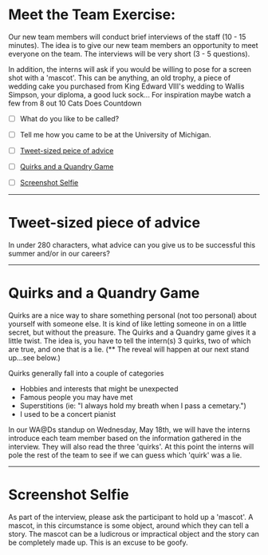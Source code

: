<!-- ## Message to staff
Send a [Message to staff](../resources/meet_the_team_introduction_email.md) a week before interns start.
 -->
# Meet the Team Exercise: 

 Our new team members will conduct brief interviews of the staff (10 - 15 minutes). The idea is to give our new team members an opportunity to meet everyone on the team. The interviews will be very short (3 - 5 questions).

 In addition, the interns will ask if you would be willing to pose for a screen shot with a 'mascot'. This can be anything, an old trophy, a piece of wedding cake you purchased from King Edward VIII's wedding to Wallis Simpson, your diploma, a good luck sock... For inspiration maybe watch a few from 8 out 10 Cats Does Countdown


 - [ ] What do you like to be called?
 - [ ] Tell me how you came to be at the University of Michigan.
 - [ ] [Tweet-sized peice of advice](#tweet-sized-piece-of-advice)
 - [ ] [Quirks and a Quandry Game](#quirks-and-a-quandry-game)
 - [ ] [Screenshot Selfie](#screenshot-selfie)


___
# Tweet-sized piece of advice

In under 280 characters, what advice can you give us to be successful this summer and/or in our careers?


___
# Quirks and a Quandry Game

Quirks are a nice way to share something personal (not too personal) about yourself with someone else. It is kind of like letting someone in on a little secret, but without the preasure. The Quirks and a Quandry game gives it a little twist. The idea is, you have to tell the intern(s) 3 quirks, two of which are true, and one that is a lie. (** The reveal will happen at our next stand up...see below.)

Quirks generally fall into a couple of categories
  
  - Hobbies and interests that might be unexpected
  - Famous people you may have met 
  - Superstitions (ie: "I always hold my breath when I pass a cemetary.")
  - I used to be a concert pianist

In our WA@Ds standup on Wednesday, May 18th, we will have the interns introduce each team member based on the information gathered in the interview. They will also read the three 'quirks'. At this point the interns will pole the rest of the team to see if we can guess which 'quirk' was a lie.

___
# Screenshot Selfie 

As part of the interview, please ask the participant to hold up a 'mascot'. A mascot, in this circumstance is some object, around which they can tell a story. The mascot can be a ludicrous or impractical object and the story can be completely made up. This is an excuse to be goofy.
